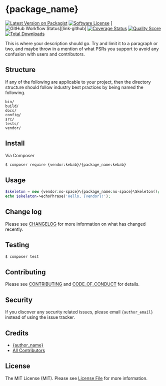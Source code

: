 # {package_name}

[![Latest Version on Packagist][ico-version]][link-packagist]
[![Software License][ico-license]](LICENSE.md)
[![GitHub Workflow Status][ico-github]][link-github]
[![Coverage Status][ico-codecov]][link-codecov]
[![Quality Score][ico-code-quality]][link-code-quality]
[![Total Downloads][ico-downloads]][link-downloads]

This is where your description should go. Try and limit it to a paragraph or two, and maybe throw in a mention of what
PSRs you support to avoid any confusion with users and contributors.

## Structure

If any of the following are applicable to your project, then the directory structure should follow industry best practices by being named the following.

```
bin/        
build/
docs/
config/
src/
tests/
vendor/
```


## Install

Via Composer

``` bash
$ composer require {vendor:kebab}/{package_name:kebab}
```

## Usage

``` php
$skeleton = new {vendor:no-space}\{package_name:no-space}\Skeleton();
echo $skeleton->echoPhrase('Hello, {vendor}!');
```

## Change log

Please see [CHANGELOG](CHANGELOG.md) for more information on what has changed recently.

## Testing

``` bash
$ composer test
```

## Contributing

Please see [CONTRIBUTING](CONTRIBUTING.md) and [CODE_OF_CONDUCT](CODE_OF_CONDUCT.md) for details.

## Security

If you discover any security related issues, please email `{author_email}` instead of using the issue tracker.

## Credits

- [{author_name}][link-author]
- [All Contributors][link-contributors]

## License

The MIT License (MIT). Please see [License File](LICENSE.md) for more information.

[ico-version]: https://img.shields.io/packagist/v/{vendor:kebab}/{package_name:kebab}.svg?style=flat-square
[ico-license]: https://img.shields.io/badge/license-MIT-brightgreen.svg?style=flat-square
[ico-github]: https://img.shields.io/github/workflow/status/{vendor:kebab}/{package_name:kebab}/run-tests.svg?style=flat-square
[ico-codecov]: https://img.shields.io/codecov/c/gh/{vendor:kebab}/{package_name:kebab}.svg?style=flat-square
[ico-code-quality]: https://img.shields.io/scrutinizer/g/{vendor:kebab}/{package_name:kebab}.svg?style=flat-square
[ico-downloads]: https://img.shields.io/packagist/dt/{vendor:kebab}/{package_name:kebab}.svg?style=flat-square

[link-packagist]: https://packagist.org/packages/{vendor:kebab}/{package_name:kebab}
[link-travis]: https://travis-ci.org/{vendor:kebab}/{package_name:kebab}
[link-codecov]: https://codecov.io/gh/{vendor:kebab}/{package_name:kebab}
[link-code-quality]: https://scrutinizer-ci.com/g/{vendor:kebab}/{package_name:kebab}
[link-downloads]: https://packagist.org/packages/{vendor:kebab}/{package_name:kebab}
[link-author]: https://github.com/{author_username}
[link-contributors]: ../../contributors
